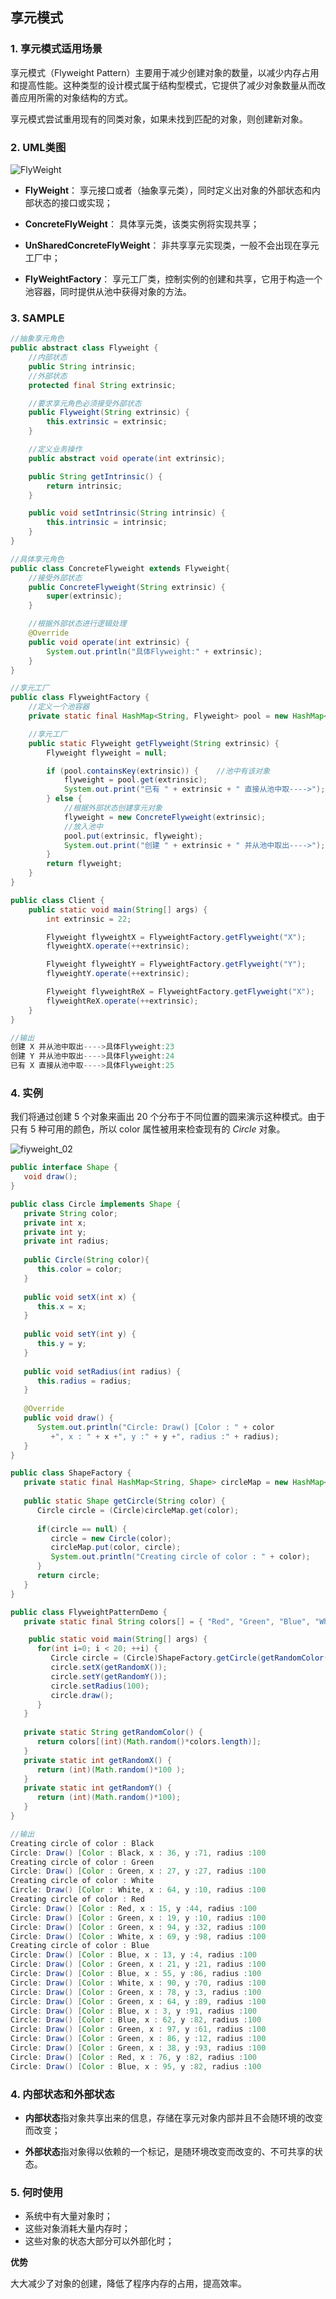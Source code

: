 ## 享元模式



### 1. 享元模式适用场景

享元模式（Flyweight Pattern）主要用于减少创建对象的数量，以减少内存占用和提高性能。这种类型的设计模式属于结构型模式，它提供了减少对象数量从而改善应用所需的对象结构的方式。

享元模式尝试重用现有的同类对象，如果未找到匹配的对象，则创建新对象。



### 2. UML类图

![FlyWeight](./res/FlyWeight.png)

- **FlyWeight**： 享元接口或者（抽象享元类），同时定义出对象的外部状态和内部状态的接口或实现；

- **ConcreteFlyWeight**： 具体享元类，该类实例将实现共享；
- **UnSharedConcreteFlyWeight**： 非共享享元实现类，一般不会出现在享元工厂中；
- **FlyWeightFactory**： 享元工厂类，控制实例的创建和共享，它用于构造一个池容器，同时提供从池中获得对象的方法。



### 3. SAMPLE

```java
//抽象享元角色
public abstract class Flyweight {
    //内部状态
    public String intrinsic;
    //外部状态
    protected final String extrinsic;

    //要求享元角色必须接受外部状态
    public Flyweight(String extrinsic) {
        this.extrinsic = extrinsic;
    }

    //定义业务操作
    public abstract void operate(int extrinsic);

    public String getIntrinsic() {
        return intrinsic;
    }

    public void setIntrinsic(String intrinsic) {
        this.intrinsic = intrinsic;
    }
}
```

```java
//具体享元角色
public class ConcreteFlyweight extends Flyweight{
    //接受外部状态
    public ConcreteFlyweight(String extrinsic) {
        super(extrinsic);
    }

    //根据外部状态进行逻辑处理
    @Override
    public void operate(int extrinsic) {
        System.out.println("具体Flyweight:" + extrinsic);
    }
}
```

```java
//享元工厂
public class FlyweightFactory {
    //定义一个池容器
    private static final HashMap<String, Flyweight> pool = new HashMap<>();

    //享元工厂
    public static Flyweight getFlyweight(String extrinsic) {
        Flyweight flyweight = null;

        if (pool.containsKey(extrinsic)) {    //池中有该对象
            flyweight = pool.get(extrinsic);
            System.out.print("已有 " + extrinsic + " 直接从池中取---->");
        } else {
            //根据外部状态创建享元对象
            flyweight = new ConcreteFlyweight(extrinsic);
            //放入池中
            pool.put(extrinsic, flyweight);
            System.out.print("创建 " + extrinsic + " 并从池中取出---->");
        }
        return flyweight;
    }
}
```

```java
public class Client {
    public static void main(String[] args) {
        int extrinsic = 22;

        Flyweight flyweightX = FlyweightFactory.getFlyweight("X");
        flyweightX.operate(++extrinsic);

        Flyweight flyweightY = FlyweightFactory.getFlyweight("Y");
        flyweightY.operate(++extrinsic);

        Flyweight flyweightReX = FlyweightFactory.getFlyweight("X");
        flyweightReX.operate(++extrinsic);
    }
}
```

```java
//输出
创建 X 并从池中取出---->具体Flyweight:23
创建 Y 并从池中取出---->具体Flyweight:24
已有 X 直接从池中取---->具体Flyweight:25
```



### 4. 实例

我们将通过创建 5 个对象来画出 20 个分布于不同位置的圆来演示这种模式。由于只有 5 种可用的颜色，所以 color 属性被用来检查现有的 *Circle* 对象。

![fiyweight_02](./res/fiyweight_02.svg)

```java
public interface Shape {
   void draw();
}
```

```java
public class Circle implements Shape {
   private String color;
   private int x;
   private int y;
   private int radius;
 
   public Circle(String color){
      this.color = color;     
   }
 
   public void setX(int x) {
      this.x = x;
   }
 
   public void setY(int y) {
      this.y = y;
   }
 
   public void setRadius(int radius) {
      this.radius = radius;
   }
 
   @Override
   public void draw() {
      System.out.println("Circle: Draw() [Color : " + color 
         +", x : " + x +", y :" + y +", radius :" + radius);
   }
}
```

```java
public class ShapeFactory {
   private static final HashMap<String, Shape> circleMap = new HashMap<>();
 
   public static Shape getCircle(String color) {
      Circle circle = (Circle)circleMap.get(color);
 
      if(circle == null) {
         circle = new Circle(color);
         circleMap.put(color, circle);
         System.out.println("Creating circle of color : " + color);
      }
      return circle;
   }
}
```

```java
public class FlyweightPatternDemo {
   private static final String colors[] = { "Red", "Green", "Blue", "White", "Black" };

    public static void main(String[] args) {
      for(int i=0; i < 20; ++i) {
         Circle circle = (Circle)ShapeFactory.getCircle(getRandomColor());
         circle.setX(getRandomX());
         circle.setY(getRandomY());
         circle.setRadius(100);
         circle.draw();
      }
   }
    
   private static String getRandomColor() {
      return colors[(int)(Math.random()*colors.length)];
   }
   private static int getRandomX() {
      return (int)(Math.random()*100 );
   }
   private static int getRandomY() {
      return (int)(Math.random()*100);
   }
}
```

```java
//输出
Creating circle of color : Black
Circle: Draw() [Color : Black, x : 36, y :71, radius :100
Creating circle of color : Green
Circle: Draw() [Color : Green, x : 27, y :27, radius :100
Creating circle of color : White
Circle: Draw() [Color : White, x : 64, y :10, radius :100
Creating circle of color : Red
Circle: Draw() [Color : Red, x : 15, y :44, radius :100
Circle: Draw() [Color : Green, x : 19, y :10, radius :100
Circle: Draw() [Color : Green, x : 94, y :32, radius :100
Circle: Draw() [Color : White, x : 69, y :98, radius :100
Creating circle of color : Blue
Circle: Draw() [Color : Blue, x : 13, y :4, radius :100
Circle: Draw() [Color : Green, x : 21, y :21, radius :100
Circle: Draw() [Color : Blue, x : 55, y :86, radius :100
Circle: Draw() [Color : White, x : 90, y :70, radius :100
Circle: Draw() [Color : Green, x : 78, y :3, radius :100
Circle: Draw() [Color : Green, x : 64, y :89, radius :100
Circle: Draw() [Color : Blue, x : 3, y :91, radius :100
Circle: Draw() [Color : Blue, x : 62, y :82, radius :100
Circle: Draw() [Color : Green, x : 97, y :61, radius :100
Circle: Draw() [Color : Green, x : 86, y :12, radius :100
Circle: Draw() [Color : Green, x : 38, y :93, radius :100
Circle: Draw() [Color : Red, x : 76, y :82, radius :100
Circle: Draw() [Color : Blue, x : 95, y :82, radius :100
```



### 4. 内部状态和外部状态

* **内部状态**指对象共享出来的信息，存储在享元对象内部并且不会随环境的改变而改变；

* **外部状态**指对象得以依赖的一个标记，是随环境改变而改变的、不可共享的状态。



### 5. 何时使用

- 系统中有大量对象时；
- 这些对象消耗大量内存时；
- 这些对象的状态大部分可以外部化时；



**优势**

大大减少了对象的创建，降低了程序内存的占用，提高效率。

